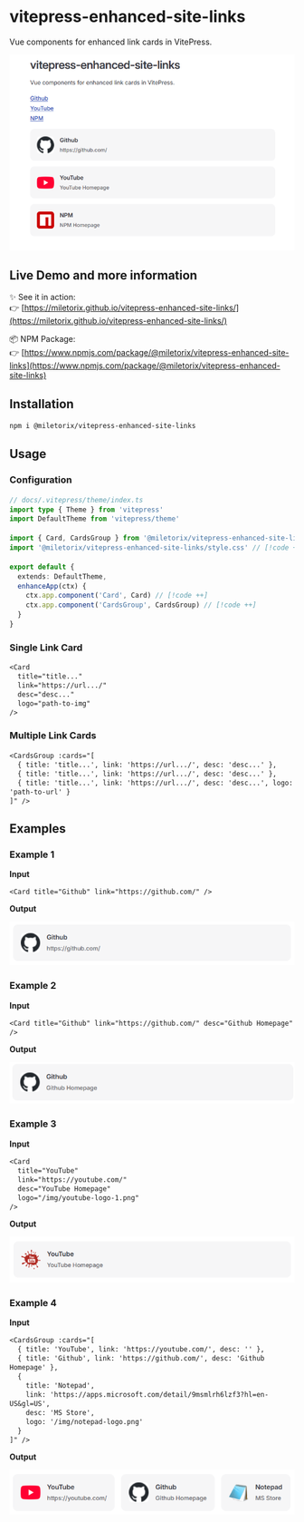 # vitepress-enhanced-site-links

Vue components for enhanced link cards in VitePress.

<p align="center">
  <img src="./assets/demo.png" alt="vitepress-enhanced-site-links demo" width="800">
</p>

## Live Demo and more information

✨ See it in action:  
👉 [https://miletorix.github.io/vitepress-enhanced-site-links/](https://miletorix.github.io/vitepress-enhanced-site-links/)

📦 NPM Package:  
👉 [https://www.npmjs.com/package/@miletorix/vitepress-enhanced-site-links](https://www.npmjs.com/package/@miletorix/vitepress-enhanced-site-links)

## Installation

```sh
npm i @miletorix/vitepress-enhanced-site-links
```

## Usage

### Configuration

```typescript
// docs/.vitepress/theme/index.ts
import type { Theme } from 'vitepress'
import DefaultTheme from 'vitepress/theme'

import { Card, CardsGroup } from '@miletorix/vitepress-enhanced-site-links' // [!code ++]
import '@miletorix/vitepress-enhanced-site-links/style.css' // [!code ++]

export default {
  extends: DefaultTheme,
  enhanceApp(ctx) {
    ctx.app.component('Card', Card) // [!code ++]
    ctx.app.component('CardsGroup', CardsGroup) // [!code ++]
  }
}
```

### Single Link Card
```vue
<Card
  title="title..."
  link="https://url.../" 
  desc="desc..."
  logo="path-to-img"
/>
```

### Multiple Link Cards
```vue
<CardsGroup :cards="[
  { title: 'title...', link: 'https://url.../', desc: 'desc...' },
  { title: 'title...', link: 'https://url.../', desc: 'desc...' },
  { title: 'title...', link: 'https://url.../', desc: 'desc...', logo: 'path-to-url' }
]" />
```

## Examples

### Example 1

**Input**

```vue
<Card title="Github" link="https://github.com/" />
```

**Output**

![demo-2](./assets/demo-2.png)

### Example 2

**Input**

```vue
<Card title="Github" link="https://github.com/" desc="Github Homepage" />
```

**Output**

![demo-3](./assets/demo-3.png)

### Example 3

**Input**

```vue
<Card
  title="YouTube"
  link="https://youtube.com/" 
  desc="YouTube Homepage"
  logo="/img/youtube-logo-1.png"
/>
```

**Output**

![demo-4](./assets/demo-4.png)

### Example 4

**Input**

```vue
<CardsGroup :cards="[
  { title: 'YouTube', link: 'https://youtube.com/', desc: '' },
  { title: 'Github', link: 'https://github.com/', desc: 'Github Homepage' },
  { 
    title: 'Notepad', 
    link: 'https://apps.microsoft.com/detail/9msmlrh6lzf3?hl=en-US&gl=US', 
    desc: 'MS Store',
    logo: '/img/notepad-logo.png' 
  }
]" />  
```

**Output**

![demo-5](./assets/demo-5.png) 
